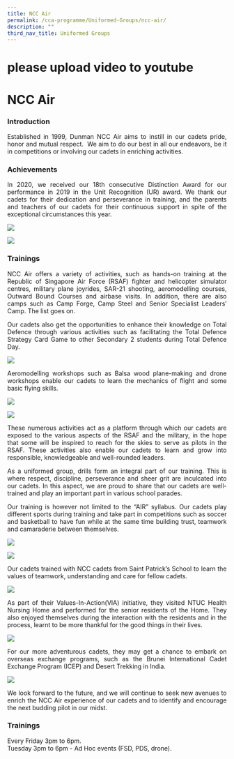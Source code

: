 ```yaml
---
title: NCC Air
permalink: /cca-programme/Uniformed-Groups/ncc-air/
description: ""
third_nav_title: Uniformed Groups
---
```

# please upload video to youtube
# NCC Air

### Introduction
 
<p style="text-align: justify;">Established in 1999, Dunman NCC Air aims to instill in our cadets pride, honor and mutual respect.  We aim to do our best in all our endeavors, be it in competitions or involving our cadets in enriching activities. </p>

### Achievements

<p style="text-align: justify;">In 2020, we received our 18th consecutive Distinction Award for our performance in 2019 in the Unit Recognition (UR) award. We thank our cadets for their dedication and perseverance in training, and the parents and teachers of our cadets for their continuous support in spite of the exceptional circumstances this year.</p>

![](/images/Student%20Development%20Programme/CCA%20Programme/Uniformed%20Groups/NCC%20Air/Photo%201.jpg)

![](/images/Student%20Development%20Programme/CCA%20Programme/Uniformed%20Groups/NCC%20Air/Photo%202.jpg)

### Trainings

<p style="text-align: justify;">NCC Air offers a variety of activities, such as hands-on training at the Republic of Singapore Air Force (RSAF) fighter and helicopter simulator centres, military plane joyrides, SAR-21 shooting, aeromodelling courses, Outward Bound Courses and airbase visits. In addition, there are also camps such as Camp Forge, Camp Steel and Senior Specialist Leaders’ Camp. The list goes on. </p>

<p style="text-align: justify;">Our cadets also get the opportunities to enhance their knowledge on Total Defence through various activities such as facilitating the Total Defence Strategy Card Game to other Secondary 2 students during Total Defence Day.</p>

![](/images/Student%20Development%20Programme/CCA%20Programme/Uniformed%20Groups/NCC%20Air/Photo%203.jpg)

<p style="text-align: justify;">Aeromodelling workshops such as Balsa wood plane-making and drone workshops enable our cadets to learn the mechanics of flight and some basic flying skills.</p>

![](/images/Student%20Development%20Programme/CCA%20Programme/Uniformed%20Groups/NCC%20Air/Photo%204.jpg)

![](/images/Student%20Development%20Programme/CCA%20Programme/Uniformed%20Groups/NCC%20Air/Photo%205.jpg)

<p style="text-align: justify;">These numerous activities act as a platform through which our cadets are exposed to the various aspects of the RSAF and the military, in the hope that some will be inspired to reach for the skies to serve as pilots in the RSAF. These activities also enable our cadets to learn and grow into responsible, knowledgeable and well-rounded leaders.</p>

<p style="text-align: justify;">As a uniformed group, drills form an integral part of our training. This is where respect, discipline, perseverance and sheer grit are inculcated into our cadets. In this aspect, we are proud to share that our cadets are well-trained and play an important part in various school parades.</p>

<p style="text-align: justify;">Our training is however not limited to the “AIR” syllabus. Our cadets play different sports during training and take part in competitions such as soccer and basketball to have fun while at the same time building trust, teamwork and camaraderie between themselves.</p>

![](/images/Student%20Development%20Programme/CCA%20Programme/Uniformed%20Groups/NCC%20Air/Photo%206.jpg)

![](/images/Student%20Development%20Programme/CCA%20Programme/Uniformed%20Groups/NCC%20Air/Photo%207.jpg)

<p style="text-align: justify;">Our cadets trained with NCC cadets from Saint Patrick’s School to learn the values of teamwork, understanding and care for fellow cadets.</p>

![](/images/Student%20Development%20Programme/CCA%20Programme/Uniformed%20Groups/NCC%20Air/Photo%208.jpg)

<p style="text-align: justify;">As part of their Values-In-Action(VIA) initiative, they visited NTUC Health Nursing Home and performed for the senior residents of the Home. They also enjoyed themselves during the interaction with the residents and in the process, learnt to be more thankful for the good things in their lives.</p>

![](/images/Student%20Development%20Programme/CCA%20Programme/Uniformed%20Groups/NCC%20Air/Photo%209.jpg)

<p style="text-align: justify;"> For our more adventurous cadets, they may get a chance to embark on overseas exchange programs, such as the Brunei International Cadet Exchange Program (ICEP) and Desert Trekking in India.</p>

![](/images/Student%20Development%20Programme/CCA%20Programme/Uniformed%20Groups/NCC%20Air/Photo%2010.jpg)

<p style="text-align: justify;"> We look forward to the future, and we will continue to seek new avenues to enrich the NCC Air experience of our cadets and to identify and encourage the next budding pilot in our midst.</p>

### Trainings

Every Friday 3pm to 6pm.   
Tuesday 3pm to 6pm - Ad Hoc events (FSD, PDS, drone).